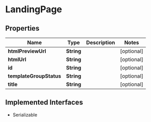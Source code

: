 

# LandingPage


## Properties

| Name | Type | Description | Notes |
|------------ | ------------- | ------------- | -------------|
|**htmlPreviewUrl** | **String** |  |  [optional] |
|**htmlUrl** | **String** |  |  [optional] |
|**id** | **String** |  |  [optional] |
|**templateGroupStatus** | **String** |  |  [optional] |
|**title** | **String** |  |  [optional] |


## Implemented Interfaces

* Serializable

